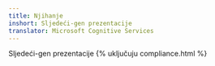 ```yaml
---
title: Njihanje
inshort: Sljedeći-gen prezentacije
translator: Microsoft Cognitive Services
---
```


Sljedeći-gen prezentacije
{% uključuju compliance.html %}

